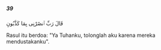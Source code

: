 ##### 39

<span class="ayah">قَالَ رَبِّ ٱنصُرْنِى بِمَا كَذَّبُونِ</span>

<span class="ayah_translation">Rasul itu berdoa: "Ya Tuhanku, tolonglah aku karena mereka mendustakanku".</span>
